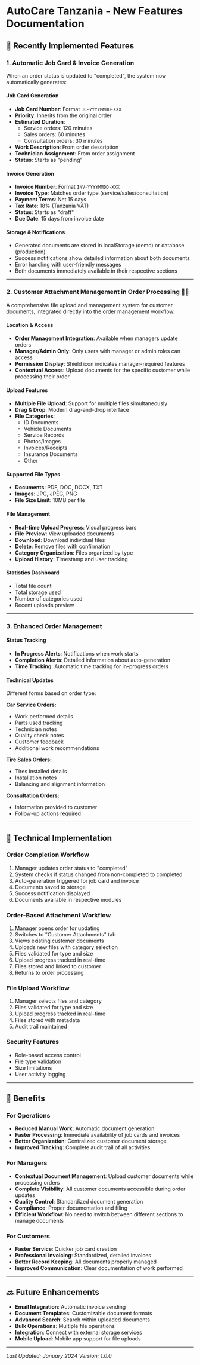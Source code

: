 # AutoCare Tanzania - New Features Documentation

## 🚀 Recently Implemented Features

### 1. **Automatic Job Card & Invoice Generation**

When an order status is updated to "completed", the system now automatically generates:

#### **Job Card Generation**
- **Job Card Number**: Format `JC-YYYYMMDD-XXX`
- **Priority**: Inherits from the original order
- **Estimated Duration**: 
  - Service orders: 120 minutes
  - Sales orders: 60 minutes
  - Consultation orders: 30 minutes
- **Work Description**: From order description
- **Technician Assignment**: From order assignment
- **Status**: Starts as "pending"

#### **Invoice Generation**
- **Invoice Number**: Format `INV-YYYYMMDD-XXX`
- **Invoice Type**: Matches order type (service/sales/consultation)
- **Payment Terms**: Net 15 days
- **Tax Rate**: 18% (Tanzania VAT)
- **Status**: Starts as "draft"
- **Due Date**: 15 days from invoice date

#### **Storage & Notifications**
- Generated documents are stored in localStorage (demo) or database (production)
- Success notifications show detailed information about both documents
- Error handling with user-friendly messages
- Both documents immediately available in their respective sections

---

### 2. **Customer Attachment Management in Order Processing** 👨‍💼

A comprehensive file upload and management system for customer documents, integrated directly into the order management workflow.

#### **Location & Access**
- **Order Management Integration**: Available when managers update orders
- **Manager/Admin Only**: Only users with manager or admin roles can access
- **Permission Display**: Shield icon indicates manager-required features
- **Contextual Access**: Upload documents for the specific customer while processing their order

#### **Upload Features**
- **Multiple File Upload**: Support for multiple files simultaneously
- **Drag & Drop**: Modern drag-and-drop interface
- **File Categories**:
  - ID Documents
  - Vehicle Documents
  - Service Records
  - Photos/Images
  - Invoices/Receipts
  - Insurance Documents
  - Other

#### **Supported File Types**
- **Documents**: PDF, DOC, DOCX, TXT
- **Images**: JPG, JPEG, PNG
- **File Size Limit**: 10MB per file

#### **File Management**
- **Real-time Upload Progress**: Visual progress bars
- **File Preview**: View uploaded documents
- **Download**: Download individual files
- **Delete**: Remove files with confirmation
- **Category Organization**: Files organized by type
- **Upload History**: Timestamp and user tracking

#### **Statistics Dashboard**
- Total file count
- Total storage used
- Number of categories used
- Recent uploads preview

---

### 3. **Enhanced Order Management**

#### **Status Tracking**
- **In Progress Alerts**: Notifications when work starts
- **Completion Alerts**: Detailed information about auto-generation
- **Time Tracking**: Automatic time tracking for in-progress orders

#### **Technical Updates**
Different forms based on order type:

**Car Service Orders:**
- Work performed details
- Parts used tracking
- Technician notes
- Quality check notes
- Customer feedback
- Additional work recommendations

**Tire Sales Orders:**
- Tires installed details
- Installation notes
- Balancing and alignment information

**Consultation Orders:**
- Information provided to customer
- Follow-up actions required

---

## 🔧 Technical Implementation

### **Order Completion Workflow**
1. Manager updates order status to "completed"
2. System checks if status changed from non-completed to completed
3. Auto-generation triggered for job card and invoice
4. Documents saved to storage
5. Success notification displayed
6. Documents available in respective modules

### **Order-Based Attachment Workflow**
1. Manager opens order for updating
2. Switches to "Customer Attachments" tab
3. Views existing customer documents
4. Uploads new files with category selection
5. Files validated for type and size
6. Upload progress tracked in real-time
7. Files stored and linked to customer
8. Returns to order processing

### **File Upload Workflow**
1. Manager selects files and category
2. Files validated for type and size
3. Upload progress tracked in real-time
4. Files stored with metadata
5. Audit trail maintained

### **Security Features**
- Role-based access control
- File type validation
- Size limitations
- User activity logging

---

## 🎯 Benefits

### **For Operations**
- **Reduced Manual Work**: Automatic document generation
- **Faster Processing**: Immediate availability of job cards and invoices
- **Better Organization**: Centralized customer document storage
- **Improved Tracking**: Complete audit trail of all activities

### **For Managers**
- **Contextual Document Management**: Upload customer documents while processing orders
- **Complete Visibility**: All customer documents accessible during order updates
- **Quality Control**: Standardized document generation
- **Compliance**: Proper documentation and filing
- **Efficient Workflow**: No need to switch between different sections to manage documents

### **For Customers**
- **Faster Service**: Quicker job card creation
- **Professional Invoicing**: Standardized, detailed invoices
- **Better Record Keeping**: All documents properly managed
- **Improved Communication**: Clear documentation of work performed

---

## 🔜 Future Enhancements

- **Email Integration**: Automatic invoice sending
- **Document Templates**: Customizable document formats
- **Advanced Search**: Search within uploaded documents
- **Bulk Operations**: Multiple file operations
- **Integration**: Connect with external storage services
- **Mobile Upload**: Mobile app support for file uploads

---

*Last Updated: January 2024*
*Version: 1.0.0*
